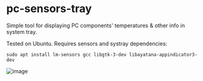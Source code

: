 # pc-sensors-tray

Simple tool for displaying PC components' temperatures & other info in system tray.

Tested on Ubuntu. Requires sensors and systray dependencies:

`sudo apt install lm-sensors gcc libgtk-3-dev libayatana-appindicator3-dev`


![image](https://github.com/ivfiev/pc-sensors-tray/assets/11612131/af269d5e-a11f-4b62-9e4b-c16901355dca)
